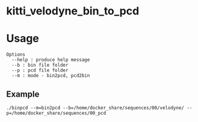 # kitti_velodyne_bin_to_pcd

# Usage
```
Options
  --help : produce help message
  --b : bin file folder
  --p : pcd file folder
  --m : mode - bin2pcd, pcd2bin
```

## Example
```
./binpcd --m=bin2pcd --b=/home/docker_share/sequences/00/velodyne/ --p=/home/docker_share/sequences/00_pcd
```
